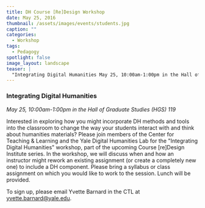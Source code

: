 ```yaml
---
title: DH Course [Re]Design Workshop
date: May 25, 2016
thumbnail: /assets/images/events/students.jpg
caption: ""
categories: 
  - Workshop
tags:
  - Pedagogy
spotlight: false 
image_layout: landscape
teaser: |
  "Integrating Digital Humanities May 25, 10:00am-1:00pm in the Hall of Graduate Studies (HGS) 119 Interested in exploring how you might incorporate DH methods and tools into the classroom to change..."
---
```


### Integrating Digital Humanities
   
*May 25, 10:00am-1:00pm in the Hall of Graduate Studies (HGS) 119*
   
Interested in exploring how you might incorporate DH methods and tools into the classroom to change the way your students interact with and think about humanities materials? Please join members of the Center for Teaching &amp; Learning and the Yale Digital Humanities Lab for the "Integrating Digital Humanities" workshop, part of the upcoming Course [re]Design Institute series. In the workshop, we will discuss when and how an instructor might rework an existing assignment (or create a completely new one) to include a DH component. Please bring a syllabus or class assignment on which you would like to work to the session. Lunch will be provided.
   
To sign up, please email Yvette Barnard in the CTL at [yvette.barnard@yale.edu](mailto:yvette.barnard@yale.edu).